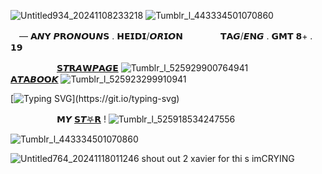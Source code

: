![Untitled934_20241108233218](https://github.com/user-attachments/assets/a9a013a7-878c-42d2-953c-251fa596396a)
![Tumblr_l_443334501070860](https://github.com/user-attachments/assets/7db29e77-52f7-4cff-b14d-50c3106b193d)

　‎— 𝗔𝙉𝗬 𝙋𝗥𝙊𝙉𝙊𝗨𝙉𝗦 . 𝗛𝗘𝗜𝗗𝗜/𝙊𝙍𝗜𝙊𝗡
　　　　𝗧𝗔𝙂/𝙀𝗡𝙂 . 𝗚𝗠𝗧 𝟴+ . 𝟭𝟵

　　　 　　[𝗦𝙏𝗥𝘼𝗪𝙋𝗔𝙂𝗘](https://sirmeiggle.straw.page) ![Tumblr_l_525929900764941](https://github.com/user-attachments/assets/6984bc23-9731-45a8-baea-b022190f60e4) 
　　　     ‎‎[𝗔𝙏𝗔𝘽𝙊𝗢𝙆](https://distinctfuture.atabook.org/) ![Tumblr_l_525923299910941](https://github.com/user-attachments/assets/fb5ee79b-514c-40b2-8bcd-887fc8c7fe24)

[![Typing SVG](https://readme-typing-svg.demolab.com?font=Tiny5&size=28&pause=1000&color=FFCC6EFF&center=true&vCenter=true&width=435&lines=OH%2C+I+MISS+WHEN+WE+FIRST+MET.;HE+DIDN'T+KNOW+ME+YET.)](https://git.io/typing-svg)

　　　 　　𝗠𝙔 [𝗦𝙏𖤐𝗥](https://github.com/A-HUMANS-TOUCH) ! ![Tumblr_l_525918534247556](https://github.com/user-attachments/assets/2e9953a3-152b-4e20-b8f9-f06d1a08fd23)

![Tumblr_l_443334501070860](https://github.com/user-attachments/assets/b3bb032f-2a5a-465f-9581-63ca920c6b47)

![Untitled764_20241118011246](https://github.com/user-attachments/assets/3fc5761a-e216-44d7-a385-8d4721f33f34)
shout out 2 xavier for thi s imCRYING
